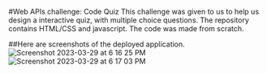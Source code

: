 #Web APIs challenge: Code Quiz
This challenge was given to us to help us design a interactive quiz, with multiple choice questions. The repository contains HTML/CSS and javascript. The code was made from scratch.

##Here are screenshots of the deployed application.![Screenshot 2023-03-29 at 6 16 25 PM](https://user-images.githubusercontent.com/116415860/228680359-3a1fba64-bdd9-4635-8101-e83130619f2f.png)
![Screenshot 2023-03-29 at 6 17 03 PM](https://user-images.githubusercontent.com/116415860/228680423-ba54ce3b-5c95-41b7-9185-73efed4030cc.png)
